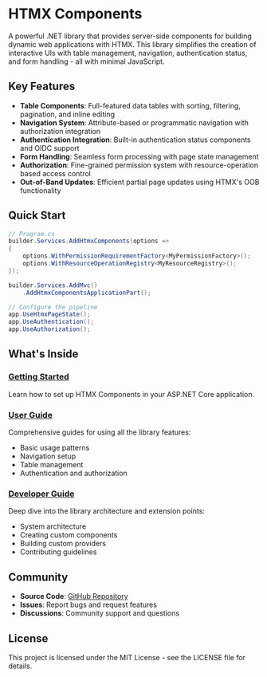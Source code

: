 # HTMX Components

A powerful .NET library that provides server-side components for building dynamic web applications with HTMX. This library simplifies the creation of interactive UIs with table management, navigation, authentication status, and form handling - all with minimal JavaScript.

## Key Features

- **Table Components**: Full-featured data tables with sorting, filtering, pagination, and inline editing
- **Navigation System**: Attribute-based or programmatic navigation with authorization integration
- **Authentication Integration**: Built-in authentication status components and OIDC support
- **Form Handling**: Seamless form processing with page state management
- **Authorization**: Fine-grained permission system with resource-operation based access control
- **Out-of-Band Updates**: Efficient partial page updates using HTMX's OOB functionality

## Quick Start

```csharp
// Program.cs
builder.Services.AddHtmxComponents(options =>
{
    options.WithPermissionRequirementFactory<MyPermissionFactory>();
    options.WithResourceOperationRegistry<MyResourceRegistry>();
});

builder.Services.AddMvc()
    .AddHtmxComponentsApplicationPart();

// Configure the pipeline
app.UseHtmxPageState();
app.UseAuthentication();
app.UseAuthorization();
```

## What's Inside

### [Getting Started](articles/getting-started.md)
Learn how to set up HTMX Components in your ASP.NET Core application.

### [User Guide](articles/user-guide/basic-usage.md)
Comprehensive guides for using all the library features:
- Basic usage patterns
- Navigation setup
- Table management
- Authentication and authorization

### [Developer Guide](articles/developer-guide/architecture.md)
Deep dive into the library architecture and extension points:
- System architecture
- Creating custom components
- Building custom providers
- Contributing guidelines

## Community

- **Source Code**: [GitHub Repository](https://github.com/your-org/htmx-components)
- **Issues**: Report bugs and request features
- **Discussions**: Community support and questions

## License

This project is licensed under the MIT License - see the LICENSE file for details.